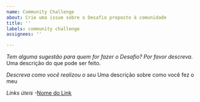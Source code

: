 ```yaml
---
name: Community Challenge
about: Crie uma issue sobre o Desafio proposto à comunidade
title: ''
labels: community challenge
assignees: ''

---
```


*Tem alguma sugestão para quem for fazer o Desafio? Por favor descreva.*
Uma descrição do que pode ser feito.

*Descreva como você realizou o seu*
Uma descrição sobre como você fez o meu

*Links úteis*
-[Nome do Link](URL)
